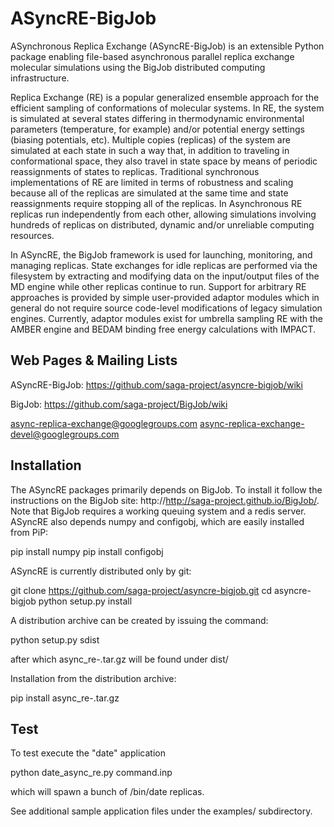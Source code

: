 ASyncRE-BigJob
==============

ASynchronous Replica Exchange (ASyncRE-BigJob) is an extensible Python package enabling file-based asynchronous parallel replica exchange molecular simulations using the BigJob distributed computing infrastructure.

Replica Exchange (RE) is a popular generalized ensemble approach for the efficient sampling of conformations of molecular systems. In RE, the system is simulated at several states differing in thermodynamic environmental parameters (temperature, for example) and/or potential energy settings (biasing potentials, etc). Multiple copies (replicas) of the system are simulated at each state in such a way that, in addition to traveling in conformational space, they also travel in state space by means of periodic reassignments of states to replicas. Traditional synchronous implementations of RE are limited in terms of robustness and scaling because all of the replicas are simulated at the same time and state reassignments require stopping all of the replicas. In Asynchronous RE replicas run independently from each other, allowing simulations involving hundreds of replicas on distributed, dynamic and/or unreliable computing resources.

In ASyncRE, the BigJob framework is used for launching, monitoring, and managing replicas. State exchanges for idle replicas are performed via the filesystem by extracting and modifying data on the input/output files of the MD engine while other replicas continue to run. Support for arbitrary RE approaches is provided by simple user-provided adaptor modules which in general do not require source code-level modifications of legacy simulation engines. Currently, adaptor modules exist for umbrella sampling RE with the AMBER engine and BEDAM binding free energy calculations with IMPACT.

Web Pages & Mailing Lists
-------------------------

ASyncRE-BigJob: https://github.com/saga-project/asyncre-bigjob/wiki

BigJob: https://github.com/saga-project/BigJob/wiki

async-replica-exchange@googlegroups.com
async-replica-exchange-devel@googlegroups.com

Installation
------------

The ASyncRE packages primarily depends on BigJob. To install it follow the instructions on the BigJob site:  http://http://saga-project.github.io/BigJob/. Note that BigJob requires a working queuing system and a redis server. ASyncRE also depends numpy and configobj, which are easily installed from PiP: 

pip install numpy
pip install configobj

ASyncRE is currently distributed only by git:

git clone https://github.com/saga-project/asyncre-bigjob.git
cd asyncre-bigjob
python setup.py install

A distribution archive can be created by issuing the command:

python setup.py sdist

after which async_re-<version>.tar.gz will be found under dist/

Installation from the distribution archive:

pip install async_re-<version>.tar.gz

Test
----

To test execute the "date" application

python date_async_re.py command.inp

which will spawn a bunch of /bin/date replicas.

See additional sample application files under the examples/ subdirectory.

